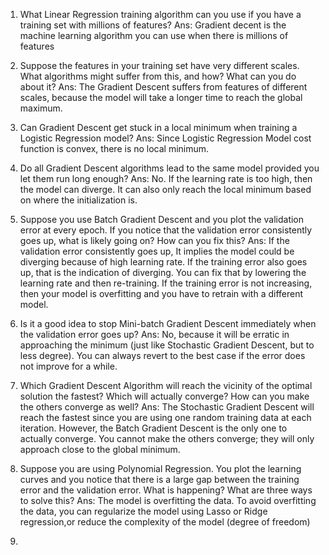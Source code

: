 1. What Linear Regression training algorithm can you use if you have a training set with millions of features?
Ans: Gradient decent is the machine learning algorithm you can use when there is millions of features

2. Suppose the features in your training set have very different scales. What algorithms might suffer from this, and how? What can you do about it?
  Ans: The Gradient Descent suffers from features of different scales, because the model will take a longer time to reach the global maximum.
  
3. Can Gradient Descent get stuck in a local minimum when training a Logistic Regression model? 
  Ans: Since Logistic Regression Model cost function is convex, there is no local minimum.

4. Do all Gradient Descent algorithms lead to the same model provided you let them run long enough?
  Ans: No. If the learning rate is too high, then the model can diverge. It can also only reach the local minimum based on where the initialization is.
 
5. Suppose you use Batch Gradient Descent and you plot the validation error at every epoch. If you notice that the validation error consistently goes up, what is likely going on? How can you fix this?
  Ans: If the validation error consistently goes up, It implies the model could be diverging because of high learning rate. If the training error also goes up, that is the indication of diverging. You can fix that by lowering the learning rate and then re-training. If the training error is not increasing, then your model is overfitting and you have to retrain with a different model.
  
 6. Is it a good idea to stop Mini-batch Gradient Descent immediately when the validation error goes up?
 Ans: No, because it will be erratic in approaching the minimum (just like Stochastic Gradient Descent, but to less degree). You can always revert to the best case if the error does not improve for a while.
 
 7. Which Gradient Descent Algorithm will reach the vicinity of the optimal solution the fastest? Which will actually converge? How can you make the others converge as well?
 Ans: The Stochastic Gradient Descent will reach the fastest since you are using one random training data at each iteration. However, the Batch Gradient Descent is the only one to actually converge. You cannot make the others converge; they will only approach close to the global minimum.
 8. Suppose you are using Polynomial Regression. You plot the learning curves and you notice that there is a large gap between the training error and the validation error. What is happening? What are three ways to solve this?
  Ans: The model is overfitting the data. To avoid overfitting the data, you can  regularize the model using Lasso or Ridge regression,or reduce the complexity of the model (degree of freedom)
9. 


